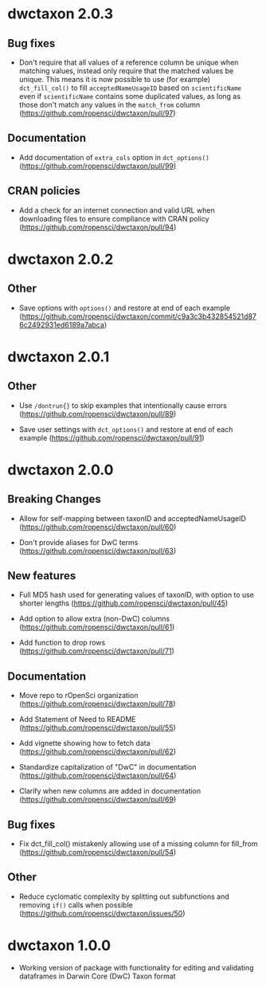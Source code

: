 # dwctaxon 2.0.3

## Bug fixes

- Don't require that all values of a reference column be unique when matching
values, instead only require that the matched values be unique. This means
it is now possible to use (for example) `dct_fill_col()` to fill 
`acceptedNameUsageID` based on `scientificName` even if `scientificName`
contains some duplicated values, as long as those don't match any
values in the `match_from` column
(https://github.com/ropensci/dwctaxon/pull/97)

## Documentation

- Add documentation of `extra_cols` option in `dct_options()` (https://github.com/ropensci/dwctaxon/pull/99)

## CRAN policies

- Add a check for an internet connection and valid URL when downloading files to
ensure compliance with CRAN policy (https://github.com/ropensci/dwctaxon/pull/94)

# dwctaxon 2.0.2

## Other

- Save options with `options()` and restore at end of each example (https://github.com/ropensci/dwctaxon/commit/c9a3c3b432854521d876c2492931ed6189a7abca)

# dwctaxon 2.0.1

## Other

- Use `/dontrun{}` to skip examples that intentionally cause errors (https://github.com/ropensci/dwctaxon/pull/89)

- Save user settings with `dct_options()` and restore at end of each example (https://github.com/ropensci/dwctaxon/pull/91)

# dwctaxon 2.0.0

## Breaking Changes

- Allow for self-mapping between taxonID and acceptedNameUsageID (https://github.com/ropensci/dwctaxon/pull/60)

- Don't provide aliases for DwC terms (https://github.com/ropensci/dwctaxon/pull/63)

## New features

- Full MD5 hash used for generating values of taxonID, with option to use shorter lengths (https://github.com/ropensci/dwctaxon/pull/45)

- Add option to allow extra (non-DwC) columns (https://github.com/ropensci/dwctaxon/pull/61)

- Add function to drop rows (https://github.com/ropensci/dwctaxon/pull/71)

## Documentation

- Move repo to rOpenSci organization (https://github.com/ropensci/dwctaxon/pull/78)

- Add Statement of Need to README (https://github.com/ropensci/dwctaxon/pull/55)

- Add vignette showing how to fetch data (https://github.com/ropensci/dwctaxon/pull/62)

- Standardize capitalization of "DwC" in documentation (https://github.com/ropensci/dwctaxon/pull/64)

- Clarify when new columns are added in documentation (https://github.com/ropensci/dwctaxon/pull/69)

## Bug fixes

- Fix dct_fill_col() mistakenly allowing use of a missing column for fill_from (https://github.com/ropensci/dwctaxon/pull/54)

## Other

- Reduce cyclomatic complexity by splitting out subfunctions and removing `if()` calls when possible (https://github.com/ropensci/dwctaxon/issues/50)

# dwctaxon 1.0.0

- Working version of package with functionality for editing and validating
dataframes in Darwin Core (DwC) Taxon format
